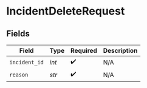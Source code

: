 # IncidentDeleteRequest


## Fields

| Field              | Type               | Required           | Description        |
| ------------------ | ------------------ | ------------------ | ------------------ |
| `incident_id`      | *int*              | :heavy_check_mark: | N/A                |
| `reason`           | *str*              | :heavy_check_mark: | N/A                |